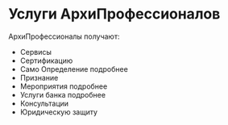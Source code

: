 # Услуги АрхиПрофессионалов
АрхиПрофессионалы получают:

- Сервисы
- Сертификацию
- Само Определение подробнее
- Признание
- Мероприятия подробнее
- Услуги банка подробнее
- Консультации
- Юридическую защиту
